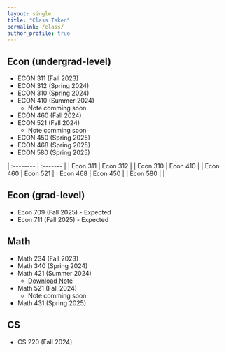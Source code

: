 ```yaml
---
layout: single
title: "Class Taken"
permalink: /class/
author_profile: true
---
```

## Econ (undergrad-level)

* ECON 311 (Fall 2023)
* ECON 312 (Spring 2024)
* ECON 310 (Spring 2024)
* ECON 410 (Summer 2024)
  * Note comming soon
* ECON 460 (Fall 2024)
* ECON 521 (Fall 2024)
  * Note comming soon
* ECON 450 (Spring 2025)
* ECON 468 (Spring 2025)
* ECON 580 (Spring 2025)

| :-------- | :------- |
| Econ 311  | Econ 312 |
| Econ 310 | Econ 410 |
| Econ 460 | Econ 521 |
| Econ 468 | Econ 450 |
| Econ 580 |  |


## Econ (grad-level)

* Econ 709 (Fall 2025) - Expected
* Econ 711 (Fall 2025) - Expected

## Math

* Math 234 (Fall 2023)
* Math 340 (Spring 2024)
* Math 421 (Summer 2024)
  * [Download Note](https://sophiawang0v0.github.io/files/Math421_note.pdf)
* Math 521 (Fall 2024)
  * Note comming soon
* Math 431 (Spring 2025)

## CS

* CS 220 (Fall 2024)